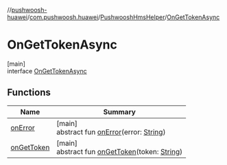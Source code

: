 //[pushwoosh-huawei](../../../../index.md)/[com.pushwoosh.huawei](../../index.md)/[PushwooshHmsHelper](../index.md)/[OnGetTokenAsync](index.md)

# OnGetTokenAsync

[main]\
interface [OnGetTokenAsync](index.md)

## Functions

| Name | Summary |
|---|---|
| [onError](on-error.md) | [main]<br>abstract fun [onError](on-error.md)(error: [String](https://developer.android.com/reference/kotlin/java/lang/String.html)) |
| [onGetToken](on-get-token.md) | [main]<br>abstract fun [onGetToken](on-get-token.md)(token: [String](https://developer.android.com/reference/kotlin/java/lang/String.html)) |
